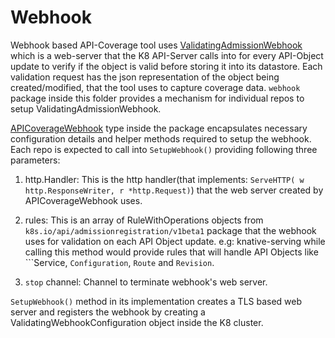 # Webhook

Webhook based API-Coverage tool uses [ValidatingAdmissionWebhook](https://kubernetes.io/docs/reference/access-authn-authz/admission-controllers/#validatingadmissionwebhook)
which is a web-server that the K8 API-Server calls into for every API-Object
update to verify if the object is valid before storing it into its datastore.
Each validation request has the json representation of the object being
created/modified, that the tool uses to capture coverage data. ```webhook```
package inside this folder provides a mechanism for individual repos to
setup ValidatingAdmissionWebhook.

 [APICoverageWebhook](webhook.go) type inside the package encapsulates
necessary configuration details and helper methods required to setup
the webhook. Each repo is expected to call into ```SetupWebhook()```
providing following three parameters:

1. http.Handler: This is the http handler(that implements: ```ServeHTTP(
  w http.ResponseWriter, r *http.Request)```) that the web server
  created by APICoverageWebhook uses.
1. rules: This is an array of RuleWithOperations objects
 from ```k8s.io/api/admissionregistration/v1beta1``` package
 that the webhook uses for validation on each API Object update.
 e.g: knative-serving while calling this method would
 provide rules that will handle API Objects like ```Service,
 `Configuration`, `Route` and `Revision`.

1. `stop` channel: Channel to terminate webhook's web server.

`SetupWebhook()` method in its implementation creates a TLS based web server
and registers the webhook by creating a ValidatingWebhookConfiguration
object inside the K8 cluster.
